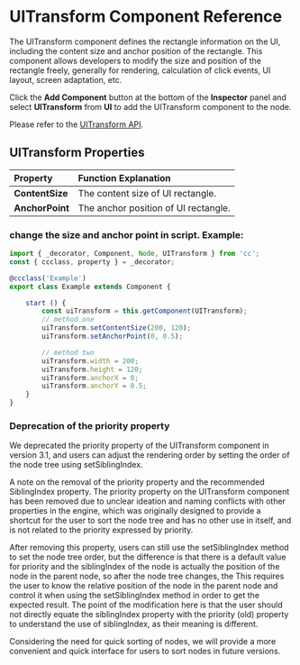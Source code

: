 # UITransform Component Reference

The UITransform component defines the rectangle information on the UI, including the content size and anchor position of the rectangle. This component allows developers to modify the size and position of the rectangle freely, generally for rendering, calculation of click events, UI layout, screen adaptation, etc.

Click the __Add Component__ button at the bottom of the __Inspector__ panel and select __UITransform__ from __UI__ to add the UITransform component to the node.

Please refer to the [UITransform API](__APIDOC__/en/classes/ui.uitransform.html).

## UITransform Properties

| Property | Function Explanation
| :-------------- | :----------- |
| **ContentSize** | The content size of UI rectangle.
| **AnchorPoint** | The anchor position of UI rectangle.

### change the size and anchor point in script. Example:

```ts
import { _decorator, Component, Node, UITransform } from 'cc';
const { ccclass, property } = _decorator;

@ccclass('Example')
export class Example extends Component {

    start () {
        const uiTransform = this.getComponent(UITransform);
        // method one
        uiTransform.setContentSize(200, 120);
        uiTransform.setAnchorPoint(0, 0.5);

        // method two
        uiTransform.width = 200;
        uiTransform.height = 120;
        uiTransform.anchorX = 0;
        uiTransform.anchorY = 0.5;
    }
}
```

### Deprecation of the priority property

We deprecated the priority property of the UITransform component in version 3.1, and users can adjust the rendering order by setting the order of the node tree using setSiblingIndex.

A note on the removal of the priority property and the recommended SiblingIndex property.
The priority property on the UITransform component has been removed due to unclear ideation and naming conflicts with other properties in the engine, which was originally designed to provide a shortcut for the user to sort the node tree and has no other use in itself, and is not related to the priority expressed by priority.

After removing this property, users can still use the setSiblingIndex method to set the node tree order, but the difference is that there is a default value for priority and the siblingIndex of the node is actually the position of the node in the parent node, so after the node tree changes, the This requires the user to know the relative position of the node in the parent node and control it when using the setSiblingIndex method in order to get the expected result. The point of the modification here is that the user should not directly equate the siblingIndex property with the priority (old) property to understand the use of siblingIndex, as their meaning is different.

Considering the need for quick sorting of nodes, we will provide a more convenient and quick interface for users to sort nodes in future versions.
